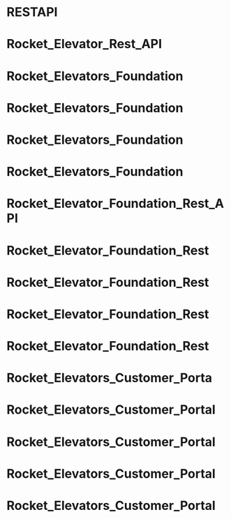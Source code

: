 # RESTAPI
# Rocket_Elevator_Rest_API
# Rocket_Elevators_Foundation
# Rocket_Elevators_Foundation
# Rocket_Elevators_Foundation
# Rocket_Elevators_Foundation
# Rocket_Elevator_Foundation_Rest_API
# Rocket_Elevator_Foundation_Rest
# Rocket_Elevator_Foundation_Rest
# Rocket_Elevator_Foundation_Rest
# Rocket_Elevator_Foundation_Rest
# Rocket_Elevators_Customer_Porta
# Rocket_Elevators_Customer_Portal
# Rocket_Elevators_Customer_Portal
# Rocket_Elevators_Customer_Portal
# Rocket_Elevators_Customer_Portal
